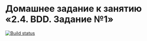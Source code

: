 # Домашнее задание к занятию «2.4. BDD. Задание №1»


[![Build status](https://ci.appveyor.com/api/projects/status/4m9i3acwoq2dueng?svg=true)](https://ci.appveyor.com/project/hYxA/bdd)
